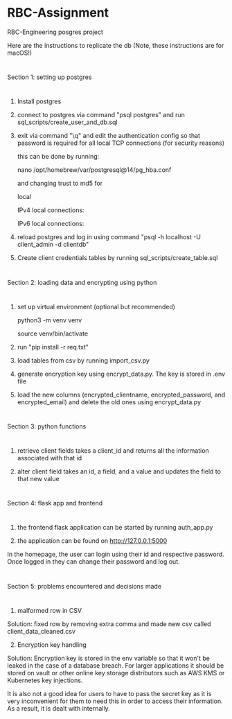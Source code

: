 # RBC-Assignment

RBC-Engineering posgres project

Here are the instructions to replicate the db (Note, these instructions are for macOS!)

# ##################################
Section 1: setting up postgres
# ##################################

1. Install postgres

2. connect to postgres via command "psql postgres" and run sql_scripts/create_user_and_db.sql

3. exit via command "\q" and edit the authentication config so that password is required for all local TCP connections (for security reasons)

   this can be done by running:

   nano /opt/homebrew/var/postgresql@14/pg_hba.conf

   and changing trust to md5 for 

    local

    IPv4 local connections:

    IPv6 local connections:

4. reload postgres and log in using command "psql -h localhost -U client_admin -d clientdb"

5. Create client credentials tables by running sql_scripts/create_table.sql  

# ##################################
Section 2: loading data and encrypting using python
# ##################################

1. set up virtual environment (optional but recommended)

    python3 -m venv venv
    
    source venv/bin/activate

2. run "pip install -r req.txt"

3. load tables from csv by running import_csv.py

4. generate encryption key using encrypt_data.py. The key is stored in .env file

5. load the new columns (encrypted_clientname, encrypted_password, and encrypted_email) and delete the old ones using encrypt_data.py

# ##################################
Section 3: python functions
# ##################################

1. retrieve client fields takes a client_id and returns all the information associated with that id

2. alter client field takes an id, a field, and a value and updates the field to that new value

# ##################################
Section 4: flask app and frontend
# ##################################

1. the frontend flask application can be started by running auth_app.py

2. the application can be found on http://127.0.0.1:5000

In the homepage, the user can login using their id and respective password. Once logged in they can change their password and log out.

# ##################################
Section 5: problems encountered and decisions made
# ##################################

1. malformed row in CSV

Solution: fixed row by removing extra comma and made new csv called client_data_cleaned.csv

2. Encryption key handling

Solution: Encryption key is stored in the env variable so that it won't be leaked in the case of a database breach. For larger applications it should be stored on vault or other online key storage distributors such as AWS KMS or Kubernetes key injections.

It is also not a good idea for users to have to pass the secret key as it is very inconvenient for them to need this in order to access their information. As a result, it is dealt with internally.


